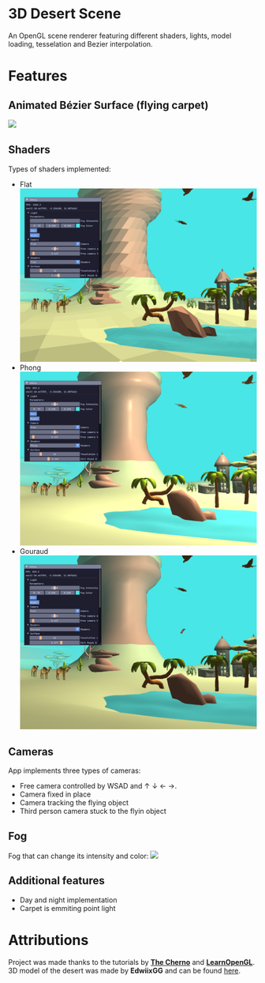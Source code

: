 # 3D Desert Scene
An OpenGL scene renderer featuring different shaders, lights, model loading, tesselation and Bezier interpolation.

# Features
## Animated Bézier Surface (flying carpet)
![](docs/carpet.gif)
## Shaders
Types of shaders implemented:
- Flat
![](docs/flat.png)
- Phong
![](docs/phong.png)
- Gouraud
![](docs/gouraud.png)

## Cameras
App implements three types of cameras:
- Free camera controlled by WSAD and ↑ ↓ ← →.
- Camera fixed in place
- Camera tracking the flying object
- Third person camera stuck to the flyin object 
## Fog
Fog that can change its intensity and color:
![](docs/fog.gif)
## Additional features
- Day and night implementation
- Carpet is emmiting point light
# Attributions
Project was made thanks to the tutorials by **[The Cherno](https://www.youtube.com/@TheCherno)** and **[LearnOpenGL](https://learnopengl.com/)**. <br>
3D model of the desert was made by **EdwiixGG** and can be found [here](https://sketchfab.com/3d-models/low-poly-desert-c25524a942704f5c833ac53b645cda82).
